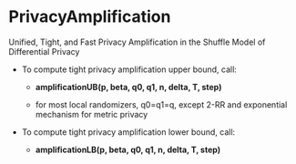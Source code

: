 # PrivacyAmplification

Unified, Tight, and Fast Privacy Amplification in the Shuffle Model of Differential Privacy

- To compute tight privacy amplification upper bound, call:

    - **amplificationUB(p, beta, q0, q1, n, delta, T, step)**

    - for most local randomizers, q0=q1=q, except 2-RR and exponential mechanism for metric privacy


- To compute tight privacy amplification lower bound, call:

    - **amplificationLB(p, beta, q0, q1, n, delta, T, step)**
